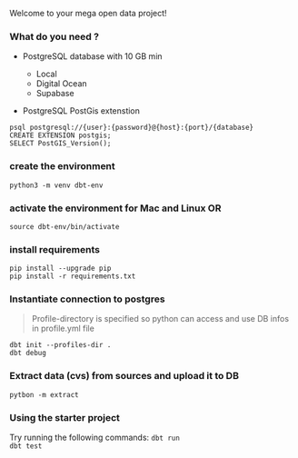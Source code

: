 Welcome to your mega open data project!

### What do you need ?

* PostgreSQL database with 10 GB min
  * Local
  * Digital Ocean
  * Supabase

* PostgreSQL PostGis extenstion

`psql postgresql://{user}:{password}@{host}:{port}/{database}`  
`CREATE EXTENSION postgis;`  
`SELECT PostGIS_Version();`


### create the environment
`python3 -m venv dbt-env`  
### activate the environment for Mac and Linux OR
`source dbt-env/bin/activate`  
### install requirements
`pip install --upgrade pip`  
`pip install -r requirements.txt`  

### Instantiate connection to postgres

> Profile-directory is specified so python can access and use DB infos in profile.yml file

`dbt init --profiles-dir .`  
`dbt debug`

### Extract data (cvs) from sources and upload it to DB
`pytbon -m extract`

### Using the starter project

Try running the following commands:
`dbt run`  
`dbt test`
